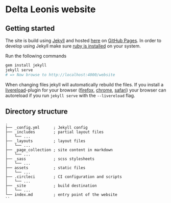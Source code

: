 # Delta Leonis website

## Getting started
The site is build using [Jekyll](https://jekyllrb.com/) and hosted [here](http://delta-leonis.github.io/website) on [GitHub Pages](https://pages.github.com/).
In order to develop using Jekyll make sure [ruby is installed](https://www.ruby-lang.org/en/documentation/installation/) on your system.

Run the following commands
```ruby
gem install jekyll
jekyll serve
# => Now browse to http://localhost:4000/website
```
When changing files jekyll will automatically rebuild the files. If you install a [livereload](http://livereload.com/extensions/)-plugin for your browser ([firefox](https://addons.mozilla.org/en-US/firefox/addon/livereload/), [chrome](https://chrome.google.com/webstore/detail/livereload/jnihajbhpnppcggbcgedagnkighmdlei), [safari](download.livereload.com/2.1.0/LiveReload-2.1.0.safariextz)) your browser can autoreload if you run `jekyll serve` with the `--livereload` flag.

## Directory structure
```shell
.
├── _config.yml      ; Jekyll config
├── _includes        ; partial layout files
│   └── ...
├── _layouts         ; layout files
│   └── ...
├── _page_collection ; site content in markdown
│   └── ...
├── _sass            ; scss stylesheets
│   └── ...
├── assets           ; static files
│   └── ...
├── .circleci        ; CI configuration and scripts
│   └── ...
├── _site            ; build destination
│   └── ...
└── index.md         ; entry point of the website
``
